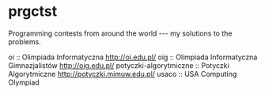 # prgctst

Programming contests from around the world --- my solutions to the problems.

oi                     :: Olimpiada Informatyczna
                          http://oi.edu.pl/
oig                    :: Olimpiada Informatyczna Gimnazjalistów
                          http://oig.edu.pl/
potyczki-algorytmiczne :: Potyczki Algorytmiczne
                          http://potyczki.mimuw.edu.pl/
usaco                  :: USA Computing Olympiad
